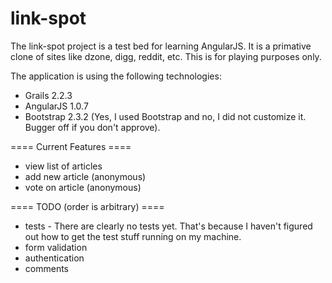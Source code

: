 link-spot
=========
The link-spot project is a test bed for learning AngularJS.  It is a primative clone of sites like
dzone, digg, reddit, etc.  This is for playing purposes only.

The application is using the following technologies:

* Grails 2.2.3
* AngularJS 1.0.7
* Bootstrap 2.3.2 (Yes, I used Bootstrap and no, I did not customize it. Bugger off if you don't approve).

==== Current Features ====
* view list of articles
* add new article (anonymous)
* vote on article (anonymous)

==== TODO (order is arbitrary) ====
* tests - There are clearly no tests yet.  That's because I haven't figured out how to get the test stuff running on my machine.
* form validation
* authentication
* comments